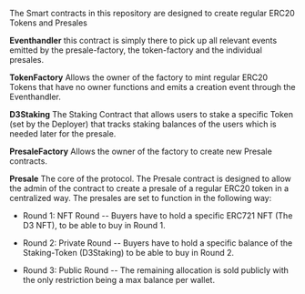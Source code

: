 
The Smart contracts in this repository are designed to create regular ERC20 Tokens and Presales



**Eventhandler**
this contract is simply there to pick up all relevant events emitted by the presale-factory, the token-factory and the individual presales.


**TokenFactory**
Allows the owner of the factory to mint regular ERC20 Tokens that have no owner functions and emits a creation event through the Eventhandler.

**D3Staking**
The Staking Contract that allows users to stake a specific Token (set by the Deployer) that tracks staking balances of the users which is needed later for the presale.

**PresaleFactory**
Allows the owner of the factory to create new Presale contracts. 


**Presale**
The core of the protocol. The Presale contract is designed to allow the admin of the contract to create a presale of a regular ERC20 token in a centralized way. The presales are set to function in the following way:

- Round 1: NFT Round
-- Buyers have to hold a specific ERC721 NFT (The D3 NFT), to be able to buy in Round 1.

- Round 2: Private Round
-- Buyers have to hold a specific balance of the Staking-Token (D3Staking) to be able to buy in Round 2.

- Round 3: Public Round
-- The remaining allocation is sold publicly with the only restriction being a max balance per wallet.


